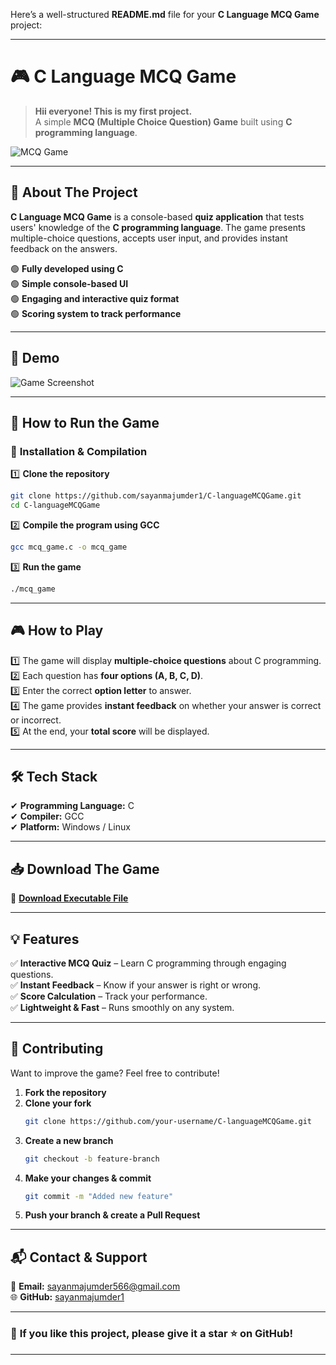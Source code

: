 Here’s a well-structured **README.md** file for your **C Language MCQ Game** project:  

---

# **🎮 C Language MCQ Game**  

> **Hii everyone! This is my first project.**  
> A simple **MCQ (Multiple Choice Question) Game** built using **C programming language**.  

![MCQ Game](assets/mcq_game_banner.png)  

---

## 📖 **About The Project**  

**C Language MCQ Game** is a console-based **quiz application** that tests users' knowledge of the **C programming language**. The game presents multiple-choice questions, accepts user input, and provides instant feedback on the answers.  

🟢 **Fully developed using C**  
🟢 **Simple console-based UI**  
🟢 **Engaging and interactive quiz format**  
🟢 **Scoring system to track performance**  

---

## 🎥 **Demo**  

![Game Screenshot](assets/game_screenshot.png)  

---

## 🚀 **How to Run the Game**  

### 🔧 **Installation & Compilation**  

1️⃣ **Clone the repository**  
   ```bash
   git clone https://github.com/sayanmajumder1/C-languageMCQGame.git
   cd C-languageMCQGame
   ```

2️⃣ **Compile the program using GCC**  
   ```bash
   gcc mcq_game.c -o mcq_game
   ```

3️⃣ **Run the game**  
   ```bash
   ./mcq_game
   ```

---

## 🎮 **How to Play**  

1️⃣ The game will display **multiple-choice questions** about C programming.  
2️⃣ Each question has **four options (A, B, C, D)**.  
3️⃣ Enter the correct **option letter** to answer.  
4️⃣ The game provides **instant feedback** on whether your answer is correct or incorrect.  
5️⃣ At the end, your **total score** will be displayed.  

---

## 🛠️ **Tech Stack**  

✔ **Programming Language:** C  
✔ **Compiler:** GCC  
✔ **Platform:** Windows / Linux  

---

## 📥 **Download The Game**  

🔹 **[Download Executable File](https://search.app/iZVy5UxjDh15XE4G7)**  

---

## 💡 **Features**  

✅ **Interactive MCQ Quiz** – Learn C programming through engaging questions.  
✅ **Instant Feedback** – Know if your answer is right or wrong.  
✅ **Score Calculation** – Track your performance.  
✅ **Lightweight & Fast** – Runs smoothly on any system.  

---

## 🤝 **Contributing**  

Want to improve the game? Feel free to contribute!  

1. **Fork the repository**  
2. **Clone your fork**  
   ```bash
   git clone https://github.com/your-username/C-languageMCQGame.git
   ```
3. **Create a new branch**  
   ```bash
   git checkout -b feature-branch
   ```
4. **Make your changes & commit**  
   ```bash
   git commit -m "Added new feature"
   ```
5. **Push your branch & create a Pull Request**  

---

## 📬 **Contact & Support**  

📧 **Email:** sayanmajumder566@gmail.com  
🌐 **GitHub:** [sayanmajumder1](https://github.com/sayanmajumder1)  

---

### 🌟 **If you like this project, please give it a star ⭐ on GitHub!**  

---


